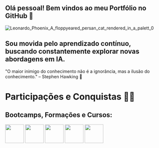 ## Olá pessoal! **Bem vindos ao meu Portfólio no GitHub** 🚀
![Leonardo_Phoenix_A_floppyeared_persan_cat_rendered_in_a_palett_0](https://github.com/user-attachments/assets/4b21ced0-4492-49a3-a543-50c3119bb920)
## Sou movida pelo aprendizado contínuo, buscando constantemente explorar novas abordagens em IA.
"O maior inimigo do conhecimento não é a ignorância, mas a ilusão do conhecimento." – Stephen Hawking 🌟

 # Participações e Conquistas 🏅🎉

 ## Bootcamps, Formações e Cursos:

 <img src="https://assets.dio.me/1sqn3R--VWHRW4eb4-KnqeFKGFbnaxNKz3Q883q-HkI/f:webp/h:120/q:80/L3RyYWNrcy9lMGI0YWQ1MS1hNGM3LTRlNjEtYTY4My1jMDRmNmQzNzZlOWMucG5n" height="60"></a>
 <img src="https://assets.dio.me/XeSGwYIOI2Xvl-7_WTEcgvxCHX-BBwsBtkI5fY7ParU/f:webp/h:120/q:80/L3RyYWNrcy80ZGViNDBkZS03ZmI2LTQyMjktYTZhNS05NzE4NTM4MWQ1NzcucG5n" height="60"></a>
 <img src="https://assets.dio.me/oEuZKiOwpvtuBDxT1w3JmR34hks6rDCQmAaVZnjkGds/f:webp/h:120/q:80/L3RyYWNrcy9iMTgwNzQzZC03OWRmLTQ0OWUtYmY0My05Y2U1ODAzYjY3NGMucG5n" height="60"></a>
 <img src="https://assets.dio.me/2hiHbjh7Xa9vaAv8YMT6_tVvXlG5JPuVedPtTOgz1ec/f:webp/h:120/q:80/L3RyYWNrcy9jZTgzNjMxNy03NDMwLTQxOWQtODUwZS05ZDExM2U2MDdiMmUucG5n" height="60"></a>
 <img src="https://assets.dio.me/i1kZXI39Z6GOU5O2WWSHMzIcHMpsv1DWOkZSkAVc1HI/f:webp/h:120/q:80/L3RyYWNrcy8wY2IyMDhiOC02YmY0LTQ1NGItOWIxMi05ZTk0MThhZDAzNTYucG5n" height="60"></a>



 

